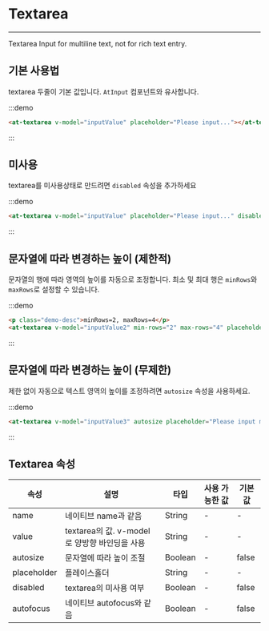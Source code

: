 
# Textarea

----

Textarea Input for multiline text, not for rich text entry.

## 기본 사용법

textarea 두줄이 기본 값입니다. `AtInput` 컴포넌트와 유사합니다.

:::demo
```html
<at-textarea v-model="inputValue" placeholder="Please input..."></at-textarea>
```
:::

## 미사용

textarea를 미사용상태로 만드려면 `disabled` 속성을 추가하세요

:::demo
```html
<at-textarea v-model="inputValue" placeholder="Please input..." disabled></at-textarea>
```
:::

## 문자열에 따라 변경하는 높이 (제한적)

문자열의 행에 따라 영역의 높이를 자동으로 조정합니다. 최소 및 최대 행은 `minRows`와 `maxRows`로 설정할 수 있습니다.

:::demo
```html
<p class="demo-desc">minRows=2, maxRows=4</p>
<at-textarea v-model="inputValue2" min-rows="2" max-rows="4" placeholder="Please input multiline text..."></at-textarea>
```
:::

## 문자열에 따라 변경하는 높이 (무제한)

제한 없이 자동으로 텍스트 영역의 높이를 조정하려면 `autosize` 속성을 사용하세요.

:::demo
```html
<at-textarea v-model="inputValue3" autosize placeholder="Please input multiline text..."></at-textarea>
```
:::

## Textarea 속성

| 속성      | 설명          | 타입      | 사용 가능한 값                           | 기본값  |
|---------- |-------------- |---------- |--------------------------------  |-------- |
| name | 네이티브 name과 같음 | String | - | - |
| value | textarea의 값. v-model로 양방향 바인딩을 사용 | String | - | - |
| autosize | 문자열에 따라 높이 조절 | Boolean | - | false |
| placeholder | 플레이스홀더 | String | - | - |
| disabled | textarea의 미사용 여부 | Boolean | - | false |
| autofocus | 네이티브 autofocus와 같음 | Boolean | - | false |

<script>
export default {
  data() {
    return {
      inputValue: '',
      inputValue2: '',
      inputValue3: ''
    }
  }
}
</script>

<style lang="scss" scoped>
  .at-textarea {
    & + .at-textarea {
      margin-top: 15px;
    }
  }
</style>
